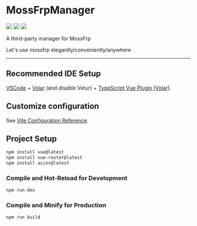 # MossFrpManager
<a href="https://mit-license.org/"><img src="https://img.shields.io/github/license/firedevel/MossFrpManager.svg"></a>
<a href="https://github.com/firedevel/MossFrpManager/issues"><img src="https://img.shields.io/github/issues/firedevel/MossFrpManager.svg"></a>
<a href="#"><img src="https://img.shields.io/github/last-commit/firedevel/MossFrpManager.svg"></a>

A third-party manager for MossFrp

Let's use mossfrp elegantly/conveniently/anywhere

------
## Recommended IDE Setup

[VSCode](https://code.visualstudio.com/) + [Volar](https://marketplace.visualstudio.com/items?itemName=Vue.volar) (and disable Vetur) + [TypeScript Vue Plugin (Volar)](https://marketplace.visualstudio.com/items?itemName=Vue.vscode-typescript-vue-plugin).

## Customize configuration

See [Vite Configuration Reference](https://vitejs.dev/config/).

## Project Setup

```sh
npm install vue@latest
npm install vue-router@latest
npm install axios@latest
```


### Compile and Hot-Reload for Development

```sh
npm run dev
```

### Compile and Minify for Production

```sh
npm run build
```
